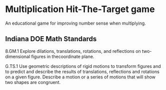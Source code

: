 # Multiplication Hit-The-Target game

An educational game for improving number sense when multiplying.

## Indiana DOE Math Standards

8.GM.1 Explore dilations, translations, rotations, and reflections on two-dimensional figures in thecoordinate plane. 

G.TS.1 Use geometric descriptions of rigid motions to transform figures and to predict and describe the results of translations, reflections and rotations on a given figure. Describe a motion or a series of motions that will show two shapes are congruent. 
